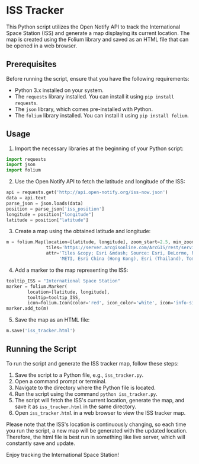 # ISS Tracker

This Python script utilizes the Open Notify API to track the International Space Station (ISS) and generate a map displaying its current location. The map is created using the Folium library and saved as an HTML file that can be opened in a web browser.

## Prerequisites

Before running the script, ensure that you have the following requirements:

- Python 3.x installed on your system.
- The `requests` library installed. You can install it using `pip install requests`.
- The `json` library, which comes pre-installed with Python.
- The `folium` library installed. You can install it using `pip install folium`.

## Usage

1. Import the necessary libraries at the beginning of your Python script:

```python
import requests
import json
import folium
```

2. Use the Open Notify API to fetch the latitude and longitude of the ISS:

```python
api = requests.get('http://api.open-notify.org/iss-now.json')
data = api.text
parse_json = json.loads(data)
position = parse_json['iss_position']
longitude = position["longitude"]
latitude = position["latitude"]
```

3. Create a map using the obtained latitude and longitude:

```python
m = folium.Map(location=[latitude, longitude], zoom_start=2.5, min_zoom=2.5, max_zoom=5,
               tiles='https://server.arcgisonline.com/ArcGIS/rest/services/World_Street_Map/MapServer/tile/{z}/{y}/{x}',
               attr='Tiles &copy; Esri &mdash; Source: Esri, DeLorme, NAVTEQ, USGS, Intermap, iPC, NRCAN, Esri Japan, '
                    'METI, Esri China (Hong Kong), Esri (Thailand), TomTom, 2012')
```

4. Add a marker to the map representing the ISS:

```python
tooltip_ISS = "International Space Station"
marker = folium.Marker(
        location=[latitude, longitude],
        tooltip=tooltip_ISS,
        icon=folium.Icon(color='red', icon_color='white', icon='info-sign'))
marker.add_to(m)
```

5. Save the map as an HTML file:

```python
m.save('iss_tracker.html')
```

## Running the Script

To run the script and generate the ISS tracker map, follow these steps:

1. Save the script to a Python file, e.g., `iss_tracker.py`.
2. Open a command prompt or terminal.
3. Navigate to the directory where the Python file is located.
4. Run the script using the command `python iss_tracker.py`.
5. The script will fetch the ISS's current location, generate the map, and save it as `iss_tracker.html` in the same directory.
6. Open `iss_tracker.html` in a web browser to view the ISS tracker map.

Please note that the ISS's location is continuously changing, so each time you run the script, a new map will be generated with the updated location. Therefore, the html file is best run in something like live server, which will constantly save and update.

Enjoy tracking the International Space Station!
